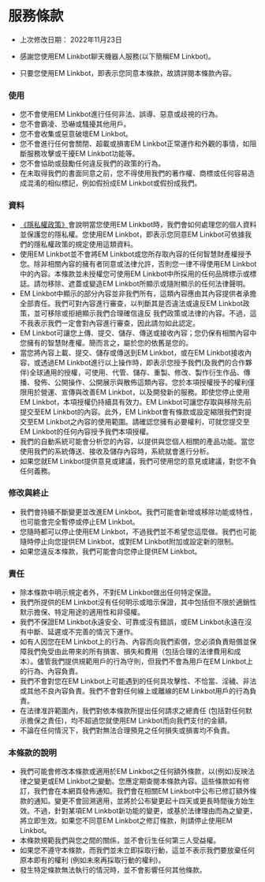 # 服務條款

- 上次修改日期： 2022年11月23日

- 感謝您使用EM Linkbot聊天機器人服務(以下簡稱EM Linkbot)。

- 只要您使用EM Linkbot，即表示您同意本條款，故請詳閱本條款內容。

### 使用

- 您不會使用EM Linkbot進行任何非法、誤導、惡意或歧視的行為。
- 您不會霸凌、恐嚇或騷擾其他用戶。
- 您不會收集或惡意破壞EM Linkbot。
- 您不會進行任何會關閉、超載或損害EM Linkbot正常運作和外觀的事情，如阻斷服務攻擊或干擾EM Linkbot功能等。
- 您不會協助或鼓勵任何違反我們的政策的行為。
- 在未取得我們的書面同意之前，您不得使用我們的著作權、商標或任何容易造成混淆的相似標記，例如假扮成EM Linkbot或假扮成我們。

### 資料

- [《隱私權政策》](隱私權政策.md)會說明當您使用EM Linkbot時，我們會如何處理您的個人資料並保護您的隱私權。您使用EM Linkbot，即表示您同意EM Linkbot可依據我們的隱私權政策的規定使用這類資料。
- 使用EM Linkbot並不會將EM Linkbot或您所存取內容的任何智慧財產權授予您。除非相關內容的擁有者同意或法律允許，否則您一律不得使用EM Linkbot中的內容。本條款並未授權您可使用EM Linkbot中所採用的任何品牌標示或標誌。請勿移除、遮蓋或變造EM Linkbot所顯示或隨附顯示的任何法律聲明。
- EM Linkbot中顯示的部分內容並非我們所有，這類內容應由其內容提供者承擔全部責任。我們可對內容進行審查，以判斷其是否違法或違反EM Linkbot政策，並可移除或拒絕顯示我們合理確信違反 我們政策或法律的內容。不過，這不我表示我們一定會對內容進行審查，因此請勿如此認定。
- EM Linkbot可讓您上傳、提交、儲存、傳送或接收內容；您仍保有相關內容中您擁有的智慧財產權。簡而言之，屬於您的依舊是您的。
- 當您將內容上載、提交、儲存或傳送到EM Linkbot，或在EM Linkbot接收內容，或透過EM Linkbot進行以上操作時，即表示您授予我們(及我們的合作夥伴)全球通用的授權，可使用、代管、儲存、重製、修改、製作衍生作品、傳播、發佈、公開操作、公開展示與散佈這類內容。您於本項授權授予的權利僅限用於營運、宣傳與改善EM Linkbot，以及開發新的服務。即使您停止使用EM Linkbot，本項授權仍持續具有效力。EM Linkbot可讓您存取與移除先前提交至EM Linkbot的內容。此外，EM Linkbot會有條款或設定縮限我們對提交至EM Linkbot之內容的使用範圍。請確認您擁有必要權利，可就您提交至EM Linkbot的任何內容授予我們本項授權。
- 我們的自動系統可能會分析您的內容，以提供與您個人相關的產品功能。當您使用我們的系統傳送、接收及儲存內容時，系統就會進行分析。
- 如果您就EM Linkbot提供意見或建議，我們可使用您的意見或建議，對您不負任何義務。

### 修改與終止

- 我們會持續不斷變更並改進EM Linkbot。我們可能會新增或移除功能或特性，也可能會完全暫停或停止EM Linkbot。
- 您隨時都可以停止使用EM Linkbot，不過我們並不希望您這麼做。我們也可能隨時停止向您提供EM Linkbot，或對EM Linkbot附加或設定新的限制。
- 如果您違反本條款，我們可能會向您停止提供EM Linkbot。

### 責任

- 除本條款中明示規定者外，不對EM Linkbot做出任何特定保證。
- 我們所提供的EM Linkbot沒有任何明示或暗示保證，其中包括但不限於適銷性默示擔保、特定用途的適用性和非侵權。
- 我們不保證EM Linkbot永遠安全、可靠或沒有錯誤，或EM Linkbot永遠在沒有中斷、延遲或不完善的情況下運作。
- 如有人因您在EM Linkbot上的行為、內容而向我們索償，您必須負責賠償並保障我們免受由此帶來的所有損害、損失和費用（包括合理的法律費用和成本）。儘管我們提供規範用戶的行為守則，但我們不會為用戶在EM Linkbot上的行為、內容負責。
- 我們不會對您在EM Linkbot上可能遇到的任何具攻擊性、不恰當、淫穢、非法或其他不良內容負責。我們不會對任何線上或離線的EM Linkbot用戶的行為負責。
- 在法律准許範圍內，我們對依本條款所提出任何請求之總責任 (包括對任何默示擔保之責任)，均不超過您就使用EM Linkbot而向我們支付的金額。
- 不論在任何情況下，我們對無法合理預見之任何損失或損害均不負責。

### 本條款的說明

- 我們可能會修改本條款或適用於EM Linkbot之任何額外條款，以(例如)反映法律之變更或EM Linkbot之變動。您應定期查閱本條款內容。這些條款如有修訂，我們會在本網頁發佈通知。我們會在相關EM Linkbot中公布已修訂額外條款的通知。變更不會回溯適用，並將於公布變更起十四天或更長時間後方始生效。不過，針對某項EM Linkbot新功能的變更，或基於法律理由而為之變更，將立即生效。如果您不同意EM Linkbot之修訂條款，則請停止使用EM Linkbot。
- 本條款規範我們與您之間的關係，並不會衍生任何第三人受益權。
- 如果您不遵守本條款，而我們並未立即採取行動，這並不表示我們要放棄任何原本即有的權利 (例如未來再採取行動的權利)。
- 發生特定條款無法執行的情況時，並不會影響任何其他條款。
